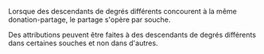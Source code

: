 Lorsque des descendants de degrés différents concourent à la même donation-partage, le partage s'opère par souche.

Des attributions peuvent être faites à des descendants de degrés différents dans certaines souches et non dans d'autres.
